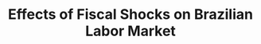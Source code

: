 ---
title        : "Effects of Fiscal Shocks on Brazilian Labor Market"
collection   : portuguese
permalink    : /portuguese/fiscal_labor
doilink      : "https://doi.org/10.1590/S0034-71402013000200002"
journal      : 'Revista Brasileira de Economia'
year         : "2013"
coauthors    : {"Igor E. M. Silva",
                "Marcelo E. A. Silva" : https://sites.google.com/site/marceloeasilva/}
buttons      : 
    wppdf    : 
    wplink   : "https://www.anpec.org.br/encontro/2011/inscricao/arquivos/000-ede137cf4e6b2040116d9a4d333e845f.pdf"
    scholar  : "https://scholar.google.com/scholar?hl=en&as_sdt=0%2C10&q=Efeitos+dos+choques+fiscais+sobre+o+mercado+de+trabalho+brasileiro&btnG="
    repfiles : 
---
